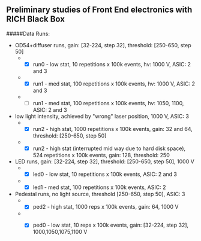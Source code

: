 ## Preliminary studies of Front End electronics with RICH Black Box
#####Data Runs:
* OD54+diffuser runs, gain: [32-224, step 32], threshold: [250-650, step 50]
  * - [x] run0 - low stat, 10 repetitions x 100k events, hv: 1000 V, ASIC: 2 and 3
  * - [x] run1 - med stat, 100 repetitions x 100k events, hv: 1000 V, ASIC: 2 and 3
  * - [ ] run1 - med stat, 100 repetitions x 100k events, hv: 1050, 1100, ASIC: 2 and 3

* low light intensity, achieved by "wrong" laser position, 1000 V, ASIC: 3
  * - [x] run2 - high stat, 1000 repetitions x 100k events, gain: 32 and 64, threshold: [250-650, step 50]
  * - [x] run2 - high stat (interrupted mid way due to hard disk space), 524 repetitions x 100k events, gain: 128, threshold: 250

* LED runs, gain: [32-224, step 32], threshold: [250-650, step 50], 1000 V
  * - [x] led0 - low stat, 10 repetitions x 100k events, ASIC: 2 and 3
  * - [x] led1 - med stat, 100 repetitions x 100k events, ASIC: 2

* Pedestal runs, no light source, threshold [250-650, step 50], ASIC: 3
  * - [x] ped2 - high stat, 1000 reps x 100k events, gain: 64, 1000 V
  * - [x] ped0 - low stat, 10 reps x 100k events, gain: [32-224, step 32], 1000,1050,1075,1100 V


